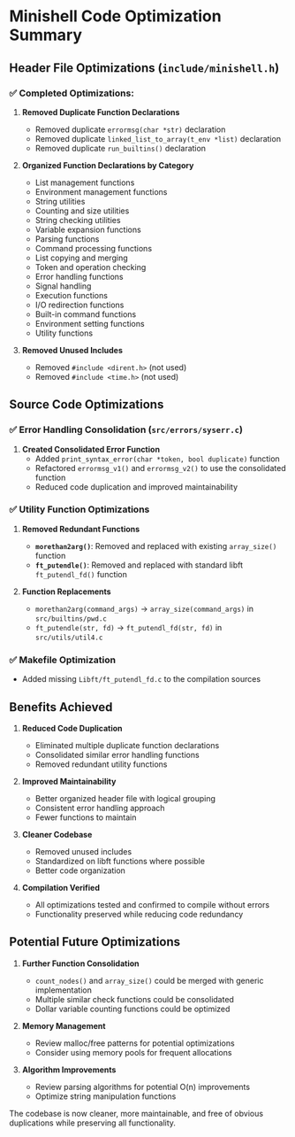 # Minishell Code Optimization Summary

## Header File Optimizations (`include/minishell.h`)

### ✅ Completed Optimizations:

1. **Removed Duplicate Function Declarations**
   - Removed duplicate `errormsg(char *str)` declaration
   - Removed duplicate `linked_list_to_array(t_env *list)` declaration
   - Removed duplicate `run_builtins()` declaration

2. **Organized Function Declarations by Category**
   - List management functions
   - Environment management functions
   - String utilities
   - Counting and size utilities
   - String checking utilities
   - Variable expansion functions
   - Parsing functions
   - Command processing functions
   - List copying and merging
   - Token and operation checking
   - Error handling functions
   - Signal handling
   - Execution functions
   - I/O redirection functions
   - Built-in command functions
   - Environment setting functions
   - Utility functions

3. **Removed Unused Includes**
   - Removed `#include <dirent.h>` (not used)
   - Removed `#include <time.h>` (not used)

## Source Code Optimizations

### ✅ Error Handling Consolidation (`src/errors/syserr.c`)

1. **Created Consolidated Error Function**
   - Added `print_syntax_error(char *token, bool duplicate)` function
   - Refactored `errormsg_v1()` and `errormsg_v2()` to use the consolidated function
   - Reduced code duplication and improved maintainability

### ✅ Utility Function Optimizations

1. **Removed Redundant Functions**
   - **`morethan2arg()`**: Removed and replaced with existing `array_size()` function
   - **`ft_putendle()`**: Removed and replaced with standard libft `ft_putendl_fd()` function

2. **Function Replacements**
   - `morethan2arg(command_args)` → `array_size(command_args)` in `src/builtins/pwd.c`
   - `ft_putendle(str, fd)` → `ft_putendl_fd(str, fd)` in `src/utils/util4.c`

### ✅ Makefile Optimization
   - Added missing `Libft/ft_putendl_fd.c` to the compilation sources

## Benefits Achieved

1. **Reduced Code Duplication**
   - Eliminated multiple duplicate function declarations
   - Consolidated similar error handling functions
   - Removed redundant utility functions

2. **Improved Maintainability**
   - Better organized header file with logical grouping
   - Consistent error handling approach
   - Fewer functions to maintain

3. **Cleaner Codebase**
   - Removed unused includes
   - Standardized on libft functions where possible
   - Better code organization

4. **Compilation Verified**
   - All optimizations tested and confirmed to compile without errors
   - Functionality preserved while reducing code redundancy

## Potential Future Optimizations

1. **Further Function Consolidation**
   - `count_nodes()` and `array_size()` could be merged with generic implementation
   - Multiple similar check functions could be consolidated
   - Dollar variable counting functions could be optimized

2. **Memory Management**
   - Review malloc/free patterns for potential optimizations
   - Consider using memory pools for frequent allocations

3. **Algorithm Improvements**
   - Review parsing algorithms for potential O(n) improvements
   - Optimize string manipulation functions

The codebase is now cleaner, more maintainable, and free of obvious duplications while preserving all functionality.
